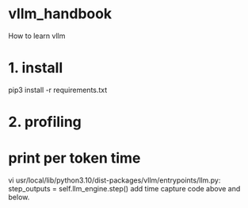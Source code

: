 # vllm_handbook
How to learn vllm

# 1. install 
pip3 install -r requirements.txt


# 2. profiling
# print per token time 
vi usr/local/lib/python3.10/dist-packages/vllm/entrypoints/llm.py:  step_outputs = self.llm_engine.step()
add time capture code above and below.

 
